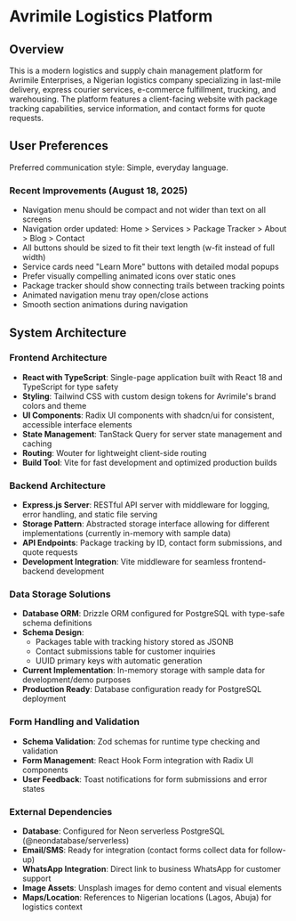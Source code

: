 # Avrimile Logistics Platform

## Overview

This is a modern logistics and supply chain management platform for Avrimile Enterprises, a Nigerian logistics company specializing in last-mile delivery, express courier services, e-commerce fulfillment, trucking, and warehousing. The platform features a client-facing website with package tracking capabilities, service information, and contact forms for quote requests.

## User Preferences

Preferred communication style: Simple, everyday language.

### Recent Improvements (August 18, 2025)
- Navigation menu should be compact and not wider than text on all screens
- Navigation order updated: Home > Services > Package Tracker > About > Blog > Contact 
- All buttons should be sized to fit their text length (w-fit instead of full width)
- Service cards need "Learn More" buttons with detailed modal popups
- Prefer visually compelling animated icons over static ones
- Package tracker should show connecting trails between tracking points
- Animated navigation menu tray open/close actions
- Smooth section animations during navigation

## System Architecture

### Frontend Architecture
- **React with TypeScript**: Single-page application built with React 18 and TypeScript for type safety
- **Styling**: Tailwind CSS with custom design tokens for Avrimile's brand colors and theme
- **UI Components**: Radix UI components with shadcn/ui for consistent, accessible interface elements
- **State Management**: TanStack Query for server state management and caching
- **Routing**: Wouter for lightweight client-side routing
- **Build Tool**: Vite for fast development and optimized production builds

### Backend Architecture
- **Express.js Server**: RESTful API server with middleware for logging, error handling, and static file serving
- **Storage Pattern**: Abstracted storage interface allowing for different implementations (currently in-memory with sample data)
- **API Endpoints**: Package tracking by ID, contact form submissions, and quote requests
- **Development Integration**: Vite middleware for seamless frontend-backend development

### Data Storage Solutions
- **Database ORM**: Drizzle ORM configured for PostgreSQL with type-safe schema definitions
- **Schema Design**: 
  - Packages table with tracking history stored as JSONB
  - Contact submissions table for customer inquiries
  - UUID primary keys with automatic generation
- **Current Implementation**: In-memory storage with sample data for development/demo purposes
- **Production Ready**: Database configuration ready for PostgreSQL deployment

### Form Handling and Validation
- **Schema Validation**: Zod schemas for runtime type checking and validation
- **Form Management**: React Hook Form integration with Radix UI components
- **User Feedback**: Toast notifications for form submissions and error states

### External Dependencies

- **Database**: Configured for Neon serverless PostgreSQL (@neondatabase/serverless)
- **Email/SMS**: Ready for integration (contact forms collect data for follow-up)
- **WhatsApp Integration**: Direct link to business WhatsApp for customer support
- **Image Assets**: Unsplash images for demo content and visual elements
- **Maps/Location**: References to Nigerian locations (Lagos, Abuja) for logistics context